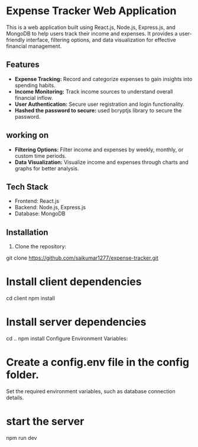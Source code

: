 # Expense Tracker Web Application

This is a web application built using React.js, Node.js, Express.js, and MongoDB to help users track their income and expenses. It provides a user-friendly interface, filtering options, and data visualization for effective financial management.

## Features

- **Expense Tracking:** Record and categorize expenses to gain insights into spending habits.
- **Income Monitoring:** Track income sources to understand overall financial inflow.
- **User Authentication:** Secure user registration and login functionality.
- **Hashed the password to secure:** used bcryptjs library to secure the password. 
## working on
- **Filtering Options:** Filter income and expenses by weekly, monthly, or custom time periods.
- **Data Visualization:** Visualize income and expenses through charts and graphs for better analysis.

## Tech Stack

- Frontend: React.js
- Backend: Node.js, Express.js
- Database: MongoDB

## Installation

1. Clone the repository:

git clone https://github.com/saikumar1277/expense-tracker.git
# Install client dependencies
cd client
npm install

# Install server dependencies
cd ..
npm install
Configure Environment Variables:

# Create a config.env file in the config folder.
Set the required environment variables, such as database connection details. 

# start the server
npm run dev
